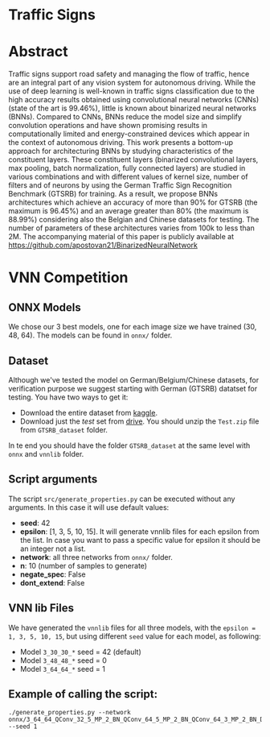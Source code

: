 # Traffic Signs

# Abstract
Traffic signs support road safety and managing the flow of
traffic, hence are an integral part of any vision system for autonomous
driving. While the use of deep learning is well-known in traffic signs classification due to the high accuracy results obtained using convolutional
neural networks (CNNs) (state of the art is 99.46%), little is known
about binarized neural networks (BNNs). Compared to CNNs, BNNs reduce the model size and simplify convolution operations and have shown
promising results in computationally limited and energy-constrained devices which appear in the context of autonomous driving.
This work presents a bottom-up approach for architecturing BNNs by
studying characteristics of the constituent layers. These constituent layers (binarized convolutional layers, max pooling, batch normalization,
fully connected layers) are studied in various combinations and with different values of kernel size, number of filters and of neurons by using the
German Traffic Sign Recognition Benchmark (GTSRB) for training. As
a result, we propose BNNs architectures which achieve an accuracy of
more than 90% for GTSRB (the maximum is 96.45%) and an average
greater than 80% (the maximum is 88.99%) considering also the Belgian
and Chinese datasets for testing. The number of parameters of these architectures varies from 100k to less than 2M. The accompanying material
of this paper is publicly available at 
https://github.com/apostovan21/BinarizedNeuralNetwork

# VNN Competition

## ONNX Models
We chose our 3 best models, one for each image size we have trained (30, 48, 64).
The models can be found in `onnx/` folder.

## Dataset
Although we've tested the model on German/Belgium/Chinese datasets, for verification purpose we suggest starting with German (GTSRB) datatset for testing. You have two ways to get it:
  - Download the entire dataset from [kaggle](https://www.kaggle.com/datasets/meowmeowmeowmeowmeow/gtsrb-german-traffic-sign?datasetId=82373&language=Python).
  - Download just the *test* set from [drive](https://drive.google.com/drive/folders/1vKvawIPsUdAddezZudXJ6HRJ1TtmbOw0?usp=sharing). You should unzip the `Test.zip` file from `GTSRB_dataset` folder.

In te end you should have the folder `GTSRB_dataset` at the same level with `onnx` and `vnnlib` folder.

## Script arguments
The script `src/generate_properties.py` can be executed without any arguments.
In this case it will use default values:
  - **seed**: 42
  - **epsilon**: [1, 3, 5, 10, 15]. It will generate vnnlib files for each epsilon from the list. In case you want to pass a specific value for epsilon it should be an integer not a list.
  - **network**: all three networks from `onnx/` folder.
  - **n**: 10 (number of samples to generate)
  - **negate_spec**: False
  - **dont_extend**: False

## VNN lib Files
We have generated the `vnnlib` files for all three models, with the `epsilon = 1, 3, 5, 10, 15`, but using different `seed` value for each model, as following:
  - Model `3_30_30_*` seed = 42 (default)
  - Model `3_48_48_*` seed = 0
  - Model `3_64_64_*` seed = 1

## Example of calling the script:
```
./generate_properties.py --network onnx/3_64_64_QConv_32_5_MP_2_BN_QConv_64_5_MP_2_BN_QConv_64_3_MP_2_BN_Dense_1024_BN_Dense_43_ep_30.onnx --seed 1
```